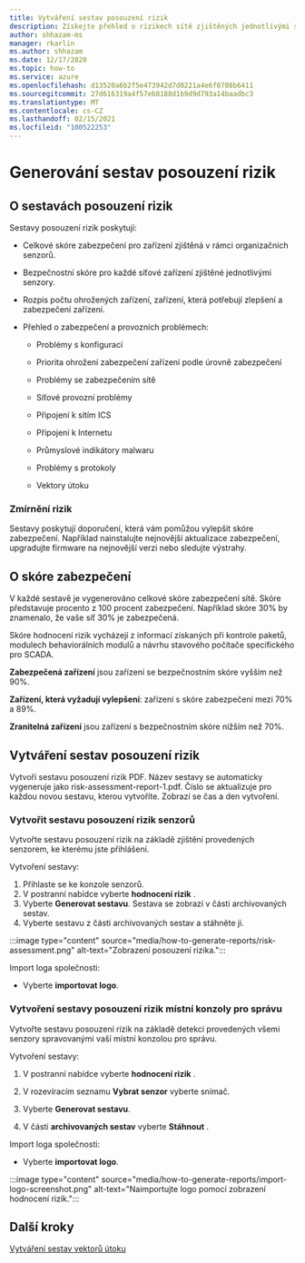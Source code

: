 ```yaml
---
title: Vytváření sestav posouzení rizik
description: Získejte přehled o rizikech sítě zjištěných jednotlivými senzory nebo souhrnný pohled na rizika zjištěná všemi senzory.
author: shhazam-ms
manager: rkarlin
ms.author: shhazam
ms.date: 12/17/2020
ms.topic: how-to
ms.service: azure
ms.openlocfilehash: d13520a6b2f5e473942d7d0221a4e6f0708b6411
ms.sourcegitcommit: 27d616319a4f57eb8188d1b9d9d793a14baadbc3
ms.translationtype: MT
ms.contentlocale: cs-CZ
ms.lasthandoff: 02/15/2021
ms.locfileid: "100522253"
---
```

# <a name="risk-assessment-reporting"></a>Generování sestav posouzení rizik

## <a name="about-risk-assessment-reports"></a>O sestavách posouzení rizik

Sestavy posouzení rizik poskytují:

- Celkové skóre zabezpečení pro zařízení zjištěná v rámci organizačních senzorů.

- Bezpečnostní skóre pro každé síťové zařízení zjištěné jednotlivými senzory.

- Rozpis počtu ohrožených zařízení, zařízení, která potřebují zlepšení a zabezpečení zařízení.

-  Přehled o zabezpečení a provozních problémech:

    - Problémy s konfigurací

    - Priorita ohrožení zabezpečení zařízení podle úrovně zabezpečení

    - Problémy se zabezpečením sítě

    - Síťové provozní problémy

    - Připojení k sítím ICS

    - Připojení k Internetu

    - Průmyslové indikátory malwaru

    - Problémy s protokoly

    - Vektory útoku

### <a name="risk-mitigation"></a>Zmírnění rizik

Sestavy poskytují doporučení, která vám pomůžou vylepšit skóre zabezpečení. Například nainstalujte nejnovější aktualizace zabezpečení, upgradujte firmware na nejnovější verzi nebo sledujte výstrahy.

## <a name="about-security-scores"></a>O skóre zabezpečení

V každé sestavě je vygenerováno celkové skóre zabezpečení sítě. Skóre představuje procento z 100 procent zabezpečení. Například skóre 30% by znamenalo, že vaše síť 30% je zabezpečená.

Skóre hodnocení rizik vycházejí z informací získaných při kontrole paketů, modulech behaviorálních modulů a návrhu stavového počítače specifického pro SCADA.

**Zabezpečená zařízení** jsou zařízení se bezpečnostním skóre vyšším než 90%.

**Zařízení, která vyžadují vylepšení**: zařízení s skóre zabezpečení mezi 70% a 89%.

**Zranitelná zařízení** jsou zařízení s bezpečnostním skóre nižším než 70%.

## <a name="create-risk-assessment-reports"></a>Vytváření sestav posouzení rizik

Vytvoří sestavu posouzení rizik PDF. Název sestavy se automaticky vygeneruje jako risk-assessment-report-1.pdf. Číslo se aktualizuje pro každou novou sestavu, kterou vytvoříte.  Zobrazí se čas a den vytvoření.

### <a name="create-a-sensor-risk-assessment-report"></a>Vytvořit sestavu posouzení rizik senzorů

Vytvořte sestavu posouzení rizik na základě zjištění provedených senzorem, ke kterému jste přihlášeni.

Vytvoření sestavy:

1. Přihlaste se ke konzole senzorů.
1. V postranní nabídce vyberte **hodnocení rizik** .
1. Vyberte **Generovat sestavu**. Sestava se zobrazí v části archivovaných sestav.
1. Vyberte sestavu z části archivovaných sestav a stáhněte ji.

:::image type="content" source="media/how-to-generate-reports/risk-assessment.png" alt-text="Zobrazení posouzení rizika.":::

Import loga společnosti:

- Vyberte **importovat logo**.

### <a name="create-an-on-premises-management-console-risk-assessment-report"></a>Vytvoření sestavy posouzení rizik místní konzoly pro správu

Vytvořte sestavu posouzení rizik na základě detekcí provedených všemi senzory spravovanými vaší místní konzolou pro správu. 

Vytvoření sestavy:

1. V postranní nabídce vyberte **hodnocení rizik** .

2. V rozevíracím seznamu **Vybrat senzor** vyberte snímač.

3. Vyberte **Generovat sestavu**.

4. V části **archivovaných sestav** vyberte **Stáhnout** .

Import loga společnosti:

- Vyberte **importovat logo**.

:::image type="content" source="media/how-to-generate-reports/import-logo-screenshot.png" alt-text="Naimportujte logo pomocí zobrazení hodnocení rizik.":::

## <a name="next-steps"></a>Další kroky

[Vytváření sestav vektorů útoku](how-to-create-attack-vector-reports.md)

